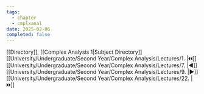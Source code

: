```yaml
---
tags:
  - chapter
  - cmplxanal
date: 2025-02-06
completed: false
---
```

[[Directory]], [[Complex Analysis 1|Subject Directory]]
[[University/Undergraduate/Second Year/Complex Analysis/Lectures/1. |🞀🞀]] [[University/Undergraduate/Second Year/Complex Analysis/Lectures/7. |◀]] [[University/Undergraduate/Second Year/Complex Analysis/Lectures/9. |▶]] [[University/Undergraduate/Second Year/Complex Analysis/Lectures/22. |🞂🞂]]
# 
## 
### 